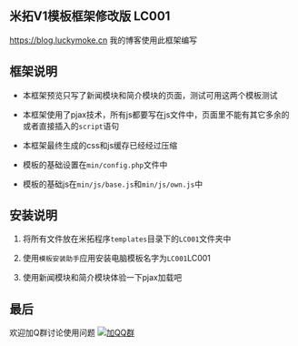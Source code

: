 ## 米拓V1模板框架修改版 LC001

https://blog.luckymoke.cn 我的博客使用此框架编写

## 框架说明

- 本框架预览只写了新闻模块和简介模块的页面，测试可用这两个模板测试

- 本框架使用了pjax技术，所有js都要写在js文件中，页面里不能有其它多余的或者直接插入的<code>script</code>语句

- 本框架最终生成的css和js缓存已经经过压缩

- 模板的基础设置在<code>min/config.php</code>文件中

- 模板的基础js在<code>min/js/base.js</code>和<code>min/js/own.js</code>中

## 安装说明

1. 将所有文件放在米拓程序<code>templates</code>目录下的<code>LC001</code>文件夹中

2. 使用<code>模板安装助手</code>应用安装电脑模板名字为<code>LC001</code>LC001

3. 使用新闻模块和简介模块体验一下pjax加载吧

## 最后

欢迎加Q群讨论使用问题 [![加QQ群](//pub.idqqimg.com/wpa/images/group.png "加QQ群")](//shang.qq.com/wpa/qunwpa?idkey=a3508803dd88a63587ea1ac9d5f819ce291cddc11778051b9b5e52ad1d978b9c "加QQ群")